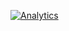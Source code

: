 [![Analytics](https://ga-beacon.appspot.com/UA-37425962-2/github.com/fjdu/ppd_water)](https://github.com/fjdu/ppd_water)

